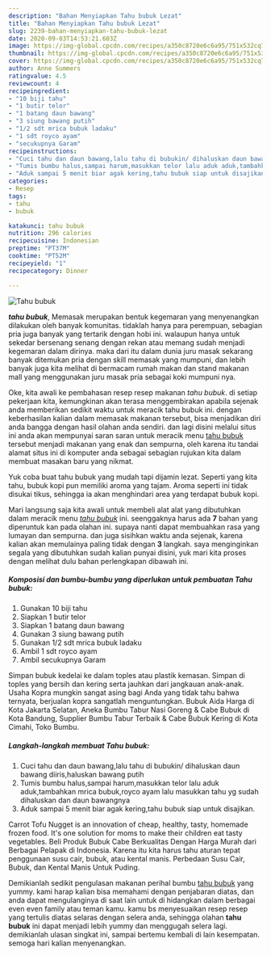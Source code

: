 ```yaml
---
description: "Bahan Menyiapkan Tahu bubuk Lezat"
title: "Bahan Menyiapkan Tahu bubuk Lezat"
slug: 2239-bahan-menyiapkan-tahu-bubuk-lezat
date: 2020-09-03T14:53:21.603Z
image: https://img-global.cpcdn.com/recipes/a350c8720e6c6a95/751x532cq70/tahu-bubuk-foto-resep-utama.jpg
thumbnail: https://img-global.cpcdn.com/recipes/a350c8720e6c6a95/751x532cq70/tahu-bubuk-foto-resep-utama.jpg
cover: https://img-global.cpcdn.com/recipes/a350c8720e6c6a95/751x532cq70/tahu-bubuk-foto-resep-utama.jpg
author: Anne Summers
ratingvalue: 4.5
reviewcount: 4
recipeingredient:
- "10 biji tahu"
- "1 butir telor"
- "1 batang daun bawang"
- "3 siung bawang putih"
- "1/2 sdt mrica bubuk ladaku"
- "1 sdt royco ayam"
- "secukupnya Garam"
recipeinstructions:
- "Cuci tahu dan daun bawang,lalu tahu di bubukin/ dihaluskan daun bawang diiris,haluskan bawang putih"
- "Tumis bumbu halus,sampai harum,masukkan telor lalu aduk aduk,tambahkan mrica bubuk,royco ayam lalu masukkan tahu yg sudah dihaluskan dan daun bawangnya"
- "Aduk sampai 5 menit biar agak kering,tahu bubuk siap untuk disajikan."
categories:
- Resep
tags:
- tahu
- bubuk

katakunci: tahu bubuk 
nutrition: 296 calories
recipecuisine: Indonesian
preptime: "PT37M"
cooktime: "PT52M"
recipeyield: "1"
recipecategory: Dinner

---
```



![Tahu bubuk](https://img-global.cpcdn.com/recipes/a350c8720e6c6a95/751x532cq70/tahu-bubuk-foto-resep-utama.jpg)

<b><i>tahu bubuk</i></b>, Memasak merupakan bentuk kegemaran yang menyenangkan dilakukan oleh banyak komunitas. tidaklah hanya para perempuan, sebagian pria juga banyak yang tertarik dengan hobi ini. walaupun hanya untuk sekedar bersenang senang dengan rekan atau memang sudah menjadi kegemaran dalam dirinya. maka dari itu dalam dunia juru masak sekarang banyak ditemukan pria dengan skill memasak yang mumpuni, dan lebih banyak juga kita melihat di bermacam rumah makan dan stand makanan mall yang menggunakan juru masak pria sebagai koki mumpuni nya.

Oke, kita awali ke pembahasan resep resep makanan <i>tahu bubuk</i>. di setiap pekerjaan kita, kemungkinan akan terasa menggembirakan apabila sejenak anda memberikan sedikit waktu untuk meracik tahu bubuk ini. dengan keberhasilan kalian dalam memasak makanan tersebut, bisa menjadikan diri anda bangga dengan hasil olahan anda sendiri. dan lagi disini melalui situs ini anda akan mempunyai saran saran untuk meracik menu <u>tahu bubuk</u> tersebut menjadi makanan yang enak dan sempurna, oleh karena itu tandai alamat situs ini di komputer anda sebagai sebagian rujukan kita dalam membuat masakan baru yang nikmat.

Yuk coba buat tahu bubuk yang mudah tapi dijamin lezat. Seperti yang kita tahu, bubuk kopi pun memiliki aroma yang tajam. Aroma seperti ini tidak disukai tikus, sehingga ia akan menghindari area yang terdapat bubuk kopi.


Mari langsung saja kita awali untuk membeli alat alat yang dibutuhkan dalam meracik menu <u><i>tahu bubuk</i></u> ini. seenggaknya harus ada <b>7</b> bahan yang diperuntuk kan pada olahan ini. supaya nanti dapat membuahkan rasa yang lumayan dan sempurna. dan juga sisihkan waktu anda sejenak, karena kalian akan memulainya paling tidak dengan <b>3</b> langkah. saya menginginkan segala yang dibutuhkan sudah kalian punyai disini, yuk mari kita proses dengan melihat dulu bahan perlengkapan dibawah ini.

<!--inarticleads1-->

##### Komposisi dan bumbu-bumbu yang diperlukan untuk pembuatan Tahu bubuk:

1. Gunakan 10 biji tahu
1. Siapkan 1 butir telor
1. Siapkan 1 batang daun bawang
1. Gunakan 3 siung bawang putih
1. Gunakan 1/2 sdt mrica bubuk ladaku
1. Ambil 1 sdt royco ayam
1. Ambil secukupnya Garam


Simpan bubuk kedelai ke dalam toples atau plastik kemasan. Simpan di toples yang bersih dan kering serta jauhkan dari jangkauan anak-anak. Usaha Kopra mungkin sangat asing bagi Anda yang tidak tahu bahwa ternyata, berjualan kopra sangatlah menguntungkan. Bubuk Aida Harga di Kota Jakarta Selatan, Aneka Bumbu Tabur Nasi Goreng &amp; Cabe Bubuk di Kota Bandung, Supplier Bumbu Tabur Terbaik &amp; Cabe Bubuk Kering di Kota Cimahi, Toko Bumbu. 

<!--inarticleads2-->

##### Langkah-langkah membuat Tahu bubuk:

1. Cuci tahu dan daun bawang,lalu tahu di bubukin/ dihaluskan daun bawang diiris,haluskan bawang putih
1. Tumis bumbu halus,sampai harum,masukkan telor lalu aduk aduk,tambahkan mrica bubuk,royco ayam lalu masukkan tahu yg sudah dihaluskan dan daun bawangnya
1. Aduk sampai 5 menit biar agak kering,tahu bubuk siap untuk disajikan.


Carrot Tofu Nugget is an innovation of cheap, healthy, tasty, homemade frozen food. It&#39;s one solution for moms to make their children eat tasty vegetables. Beli Produk Bubuk Cabe Berkualitas Dengan Harga Murah dari Berbagai Pelapak di Indonesia. Karena itu kita harus tahu aturan tepat penggunaan susu cair, bubuk, atau kental manis. Perbedaan Susu Cair, Bubuk, dan Kental Manis Untuk Puding. 

Demikianlah sedikit pengulasan makanan perihal bumbu <u>tahu bubuk</u> yang yummy. kami harap kalian bisa memahami dengan penjabaran diatas, dan anda dapat mengulanginya di saat lain untuk di hidangkan dalam berbagai even even family atau teman kamu. kamu bs menyesuaikan resep resep yang tertulis diatas selaras dengan selera anda, sehingga olahan <b>tahu bubuk</b> ini dapat menjadi lebih yummy dan menggugah selera lagi. demikianlah ulasan singkat ini, sampai bertemu kembali di lain kesempatan. semoga hari kalian menyenangkan.
